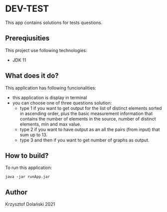 # DEV-TEST
This app contains solutions for tests questions.

## Prereqiusities
This project use following technologies:
- JDK 11

## What does it do?
This application has following funcionalities:

- this application is display in terminal
- you can choose one of three questions solution:
  * type 1 if you want to get output for the list of distinct elements sorted in ascending order, plus the basic measurement information that contains the number of elements in 
    the source, number of distinct elements, min and max value.
  * type 2 if you want to have output as an all the pairs (from input) that sum up to 13.
  * type 3 and then  if you want to get number of graphs as output.


## How to build?

To run this application:

```
java -jar runApp.jar
```

## Author
Krzysztof Dolański
2021
